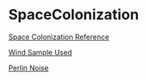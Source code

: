 # SpaceColonization

[Space Colonization Reference](https://www.youtube.com/watch?v=kKT0v3qhIQY)

[Wind Sample Used](https://www.freesound.org/people/acclivity/sounds/22818/)

[Perlin Noise](https://www.npmjs.com/package/perlin-noise)
